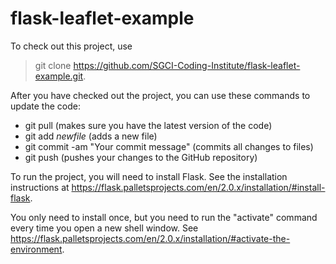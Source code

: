 # flask-leaflet-example

To check out this project, use

> git clone https://github.com/SGCI-Coding-Institute/flask-leaflet-example.git.

After you have checked out the project, you can use these commands to update the code:

- git pull (makes sure you have the latest version of the code)
- git add *newfile* (adds a new file)
- git commit -am "Your commit message" (commits all changes to files)
- git push (pushes your changes to the GitHub repository)

To run the project, you will need to install Flask. See the installation instructions at https://flask.palletsprojects.com/en/2.0.x/installation/#install-flask.

You only need to install once, but you need to run the "activate" command every time you open a new shell window. See https://flask.palletsprojects.com/en/2.0.x/installation/#activate-the-environment. 

